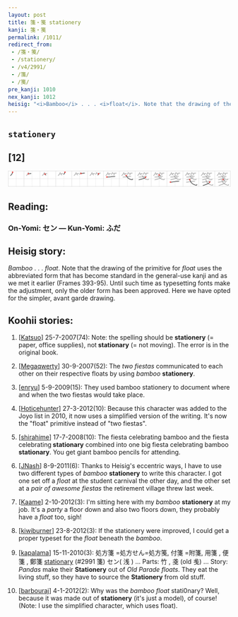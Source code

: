 ```yaml
---
layout: post
title: 箋・䇳 stationery
kanji: 箋・䇳
permalink: /1011/
redirect_from:
 - /箋・䇳/
 - /stationery/
 - /v4/2991/
 - /箋/
 - /䇳/
pre_kanji: 1010
nex_kanji: 1012
heisig: "<i>Bamboo</i> . . . <i>float</i>. Note that the drawing of the primitive for <i>float</i> uses the abbreviated form that has become standard in the general-use kanji and as we met it earlier (Frames 393-95). Until such time as typesetting fonts make the adjustment, only the older form has been approved. Here we have opted for the simpler, avant garde drawing."
---
```


## `stationery`

## [12]

<div class="stroke"><img src="../images/E7AE8B.png" /></div>

## Reading:

### On-Yomi: セン &mdash; Kun-Yomi: ふだ

## Heisig story:

<i>Bamboo</i> . . . <i>float</i>. Note that the drawing of the primitive for <i>float</i> uses the abbreviated form that has become standard in the general-use kanji and as we met it earlier (Frames 393-95). Until such time as typesetting fonts make the adjustment, only the older form has been approved. Here we have opted for the simpler, avant garde drawing.

## Koohii stories:

1) [<a href="http://kanji.koohii.com/profile/Katsuo">Katsuo</a>] 25-7-2007(74): Note: the spelling should be <strong>stationery</strong> (= paper, office supplies), not<strong> stationary</strong> (= not moving). The error is in the original book.

2) [<a href="http://kanji.koohii.com/profile/Megaqwerty">Megaqwerty</a>] 30-9-2007(52): The <em>two fiestas</em> communicated to each other on their respective floats by using <em>bamboo</em> <strong>stationery</strong>.

3) [<a href="http://kanji.koohii.com/profile/enryu">enryu</a>] 5-9-2009(15): They used bamboo stationery to document where and when the two fiestas would take place.

4) [<a href="http://kanji.koohii.com/profile/Hoticehunter">Hoticehunter</a>] 27-3-2012(10): Because this character was added to the Joyo list in 2010, it now uses a simplified version of the writing. It&#039;s now the &quot;float&quot; primitive instead of &quot;two fiestas&quot;.

5) [<a href="http://kanji.koohii.com/profile/shirahime">shirahime</a>] 17-7-2008(10): The fiesta celebrating bamboo and the fiesta celebrating<strong> stationary</strong> combined into one big fiesta celebrating bamboo<strong> stationary</strong>. You get giant bamboo pencils for attending.

6) [<a href="http://kanji.koohii.com/profile/JNash">JNash</a>] 8-9-2011(6): Thanks to Heisig&#039;s eccentric ways, I have to use two different types of <em>bamboo</em> <strong>stationery</strong> to write this character. I got one set off a <em>float</em> at the student carnival the other day, and the other set at a <em>pair of awesome fiestas</em> the retirement village threw last week.

7) [<a href="http://kanji.koohii.com/profile/Kaame">Kaame</a>] 2-10-2012(3): I&#039;m sitting here with my <em>bamboo</em> <strong>stationery</strong> at my job. It&#039;s a <em>party</em> a floor down and also two floors down, they probably have a <em>float</em> too, sigh!

8) [<a href="http://kanji.koohii.com/profile/kiwiburner">kiwiburner</a>] 23-8-2012(3): If the stationery were improved, I could get a proper typeset for the <em>float</em> beneath the <em>bamboo</em>.

9) [<a href="http://kanji.koohii.com/profile/kapalama">kapalama</a>] 15-11-2010(3): 処方箋 =処方せん=処方䇳, 付箋 =附箋, 用箋 , 便箋 , 鄭箋 <a href="../v4/2991">stationary</a> (#2991 箋) セン( 浅 ) ... Parts: 竹 , 戔 (old 㦮) ... Story: <em>Pandas</em> make their <strong>Stationery</strong> out of <em>Old Parade floats</em>. They eat the living stuff, so they have to source the <strong>Stationery</strong> from old stuff.

10) [<a href="http://kanji.koohii.com/profile/barbouraj">barbouraj</a>] 4-1-2012(2): Why was the <em>bamboo float</em> stati0nary? Well, because it was made out of <strong>stationery</strong> (it&#039;s just a model), of course! (Note: I use the simplified character, which uses float).
